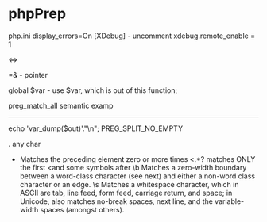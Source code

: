 phpPrep
=======
php.ini 
display_errors=On
[XDebug] -  uncomment
xdebug.remote_enable = 1


<?= "output".$var ?>   <=>  <?php echo ""output".$var ?> 
=& - pointer

global $var - use $var, which is out of this function;

preg_match_all semantic examp
*****
echo 'var_dump($out)'."\n";
PREG_SPLIT_NO_EMPTY

.	any char
*	Matches the preceding element zero or more times
<.*?	matches ONLY the first <and some symbols after
\b	Matches a zero-width boundary between a word-class
		character (see next) and either a non-word class character or an edge.
\s	Matches a whitespace character,
	which in ASCII are tab, line feed, form feed, carriage return, and space;
	in Unicode, also matches no-break spaces, next line, and the variable-width spaces (amongst others).
